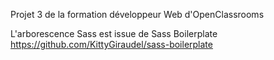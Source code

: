 Projet 3 de la formation développeur Web d'OpenClassrooms

L'arborescence Sass est issue de Sass Boilerplate
https://github.com/KittyGiraudel/sass-boilerplate

